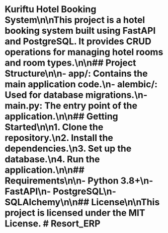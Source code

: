 # Kuriftu Hotel Booking System\n\nThis project is a hotel booking system built using FastAPI and PostgreSQL. It provides CRUD operations for managing hotel rooms and room types.\n\n## Project Structure\n\n- **app/**: Contains the main application code.\n- **alembic/**: Used for database migrations.\n- **main.py**: The entry point of the application.\n\n## Getting Started\n\n1. Clone the repository.\n2. Install the dependencies.\n3. Set up the database.\n4. Run the application.\n\n## Requirements\n\n- Python 3.8+\n- FastAPI\n- PostgreSQL\n- SQLAlchemy\n\n## License\n\nThis project is licensed under the MIT License. #   R e s o r t _ E R P  
 